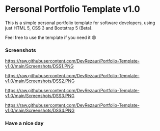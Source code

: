 # Personal Portfolio Template v1.0

This is a simple personal portfolio template for software developers, using just HTML 5, CSS 3 and Bootstrap 5 (Beta).

Feel free to use the template if you need it :smile: 

### Screenshots

https://raw.githubusercontent.com/DevRezaur/Portfolio-Template-v1.0/main/Screenshots/DSS1.PNG

https://raw.githubusercontent.com/DevRezaur/Portfolio-Template-v1.0/main/Screenshots/DSS2.PNG

https://raw.githubusercontent.com/DevRezaur/Portfolio-Template-v1.0/main/Screenshots/DSS3.PNG

https://raw.githubusercontent.com/DevRezaur/Portfolio-Template-v1.0/main/Screenshots/DSS4.PNG


### Have a nice day
